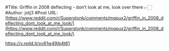 #Title: Griffin in 2008 deflecting - don’t look at me, look over there 👉🏻
#Author: jotj3
#Post URL: [https://www.reddit.com/r/Superstonk/comments/mqpux2/griffin_in_2008_deflecting_dont_look_at_me_look/](https://www.reddit.com/r/Superstonk/comments/mqpux2/griffin_in_2008_deflecting_dont_look_at_me_look/)


https://v.redd.it/xv61w49jb4t61